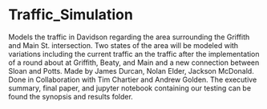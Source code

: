 # Traffic_Simulation
 Models the traffic in Davidson regarding the area surrounding the Griffith and Main St. intersection.
 Two states of the area will be modeled with variations including the current traffic an the 
 traffic after the implementation of a round about at Griffith, Beaty, and Main and a new connection between Sloan and Potts.
 Made by James Durcan, Nolan Elder, Jackson McDonald.
 Done in Collaboration with Tim Chartier and Andrew Golden.
 The executive summary, final paper, and jupyter notebook containing our testing can be found the synopsis and results folder.